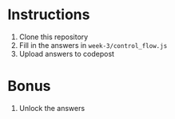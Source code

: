 # Instructions

1. Clone this repository
2. Fill in the answers in `week-3/control_flow.js`
3. Upload answers to codepost

# Bonus

1. Unlock the answers
